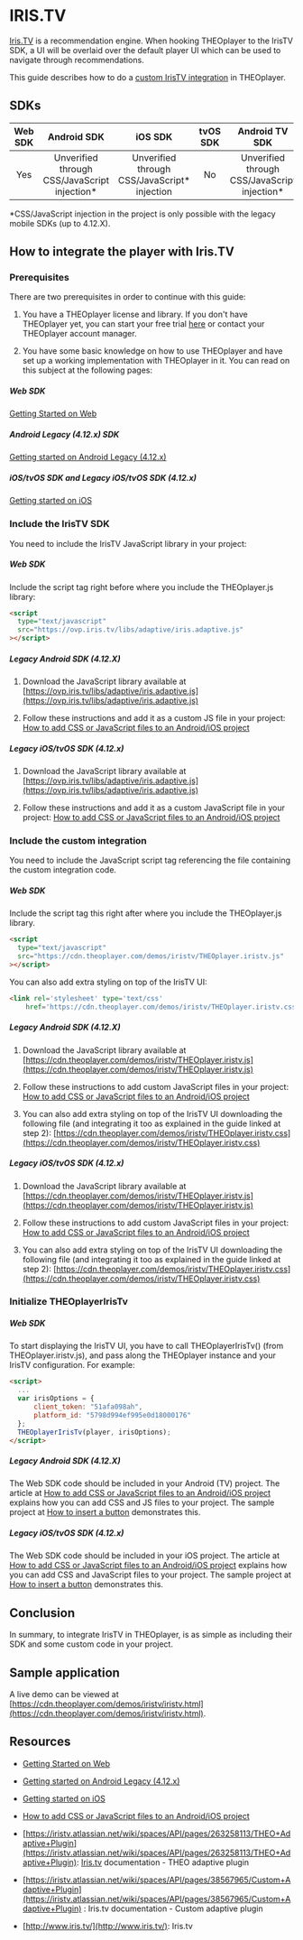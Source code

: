 # IRIS.TV

[Iris.TV](https://www.iris.tv/) is a recommendation engine. When hooking THEOplayer to the IrisTV SDK, a UI will be overlaid over the default player UI which can be used to navigate through recommendations.

This guide describes how to do a [custom IrisTV integration](https://iristv.atlassian.net/wiki/spaces/API/pages/38567965/Custom+Adaptive+Plug-in+Integrations) in THEOplayer.

## SDKs

| Web SDK |                 Android SDK                 |                   iOS SDK                   | tvOS SDK |               Android TV SDK                | Chromecast SDK |
| :-----: | :-----------------------------------------: | :-----------------------------------------: | :------: | :-----------------------------------------: | :------------: |
|   Yes   | Unverified through CSS/JavaScript injection* | Unverified through CSS/JavaScript* injection |    No    | Unverified through CSS/JavaScript injection* |      N/A       |

*CSS/JavaScript injection in the project is only possible with the legacy mobile SDKs (up to 4.12.X).

## How to integrate the player with Iris.TV

### Prerequisites

There are two prerequisites in order to continue with this guide:

1. You have a THEOplayer license and library. If you don't have THEOplayer yet, you can start your free trial [here](https://portal.theoplayer.com/) or contact your THEOplayer account manager.

2. You have some basic knowledge on how to use THEOplayer and have set up a working implementation with THEOplayer in it. You can read on this subject at the following pages:

##### Web SDK

[Getting Started on Web](../../getting-started/01-sdks/01-web/00-getting-started.mdx)

##### Android Legacy (4.12.x) SDK

[Getting started on Android Legacy (4.12.x)](../../getting-started/01-sdks/02-android/00-getting-started.md)

##### iOS/tvOS SDK and Legacy iOS/tvOS SDK (4.12.x)

[Getting started on iOS](../../getting-started/01-sdks/03-ios/00-getting-started.md)

### Include the IrisTV SDK

You need to include the IrisTV JavaScript library in your project:

##### Web SDK

Include the script tag right before where you include the THEOplayer.js library:

```html
<script
  type="text/javascript"
  src="https://ovp.iris.tv/libs/adaptive/iris.adaptive.js"
></script>
```

##### Legacy Android SDK (4.12.X)

1. Download the JavaScript library available at [https://ovp.iris.tv/libs/adaptive/iris.adaptive.js](https://ovp.iris.tv/libs/adaptive/iris.adaptive.js)

2. Follow these instructions and add it as a custom JS file in your project: [How to add CSS or JavaScript files to an Android/iOS project](../../faq/01-how-to-add-css-or-javascript-files-to-android-ios.md)

##### Legacy iOS/tvOS SDK (4.12.x)

1. Download the JavaScript library available at [https://ovp.iris.tv/libs/adaptive/iris.adaptive.js](https://ovp.iris.tv/libs/adaptive/iris.adaptive.js)

2. Follow these instructions and add it as a custom JavaScript file in your project: [How to add CSS or JavaScript files to an Android/iOS project](../../faq/01-how-to-add-css-or-javascript-files-to-android-ios.md)

### Include the custom integration

You need to include the JavaScript script tag referencing the file containing the custom integration code.

##### Web SDK

Include the script tag this right after where you include the THEOplayer.js library.

```html
<script
  type="text/javascript"
  src="https://cdn.theoplayer.com/demos/iristv/THEOplayer.iristv.js"
></script>
```

You can also add extra styling on top of the IrisTV UI:

```html
<link rel='stylesheet' type='text/css'
    href='https://cdn.theoplayer.com/demos/iristv/THEOplayer.iristv.css' />
```

##### Legacy Android SDK (4.12.X)

1. Download the JavaScript library available at [https://cdn.theoplayer.com/demos/iristv/THEOplayer.iristv.js](https://cdn.theoplayer.com/demos/iristv/THEOplayer.iristv.js)

2. Follow these instructions to add custom JavaScript files in your project: [How to add CSS or JavaScript files to an Android/iOS project](../../faq/01-how-to-add-css-or-javascript-files-to-android-ios.md)

3. You can also add extra styling on top of the IrisTV UI downloading the following file (and integrating it too as explained in the guide linked at step 2): [https://cdn.theoplayer.com/demos/iristv/THEOplayer.iristv.css](https://cdn.theoplayer.com/demos/iristv/THEOplayer.iristv.css)

##### Legacy iOS/tvOS SDK (4.12.x)

1. Download the JavaScript library available at [https://cdn.theoplayer.com/demos/iristv/THEOplayer.iristv.js](https://cdn.theoplayer.com/demos/iristv/THEOplayer.iristv.js)

2. Follow these instructions to add custom JavaScript files in your project: [How to add CSS or JavaScript files to an Android/iOS project](../../faq/01-how-to-add-css-or-javascript-files-to-android-ios.md)

3. You can also add extra styling on top of the IrisTV UI downloading the following file (and integrating it too as explained in the guide linked at step 2): [https://cdn.theoplayer.com/demos/iristv/THEOplayer.iristv.css](https://cdn.theoplayer.com/demos/iristv/THEOplayer.iristv.css)

### Initialize THEOplayerIrisTv

##### Web SDK

To start displaying the IrisTV UI, you have to call THEOplayerIrisTv() (from THEOplayer.iristv.js), and pass along the THEOplayer instance and your IrisTV configuration. For example:

```html
<script>
  ...
  var irisOptions = {
      client_token: "51afa098ah",
      platform_id: "5798d994ef995e0d18000176"
  };
  THEOplayerIrisTv(player, irisOptions);
</script>
```

##### Legacy Android SDK (4.12.X)

The Web SDK code should be included in your Android (TV) project. The article at [How to add CSS or JavaScript files to an Android/iOS project](../../faq/01-how-to-add-css-or-javascript-files-to-android-ios.md) explains how you can add CSS and JS files to your project. The sample project at [How to insert a button](../../how-to-guides/11-ui/07-how-to-insert-a-button.md) demonstrates this.

##### Legacy iOS/tvOS SDK (4.12.x)

The Web SDK code should be included in your iOS project. The article at [How to add CSS or JavaScript files to an Android/iOS project](../../faq/01-how-to-add-css-or-javascript-files-to-android-ios.md) explains how you can add CSS and JavaScript files to your project. The sample project at [How to insert a button](../../how-to-guides/11-ui/07-how-to-insert-a-button.md) demonstrates this.

## Conclusion

In summary, to integrate IrisTV in THEOplayer, is as simple as including their SDK and some custom code in your project.

## Sample application

A live demo can be viewed at [https://cdn.theoplayer.com/demos/iristv/iristv.html](https://cdn.theoplayer.com/demos/iristv/iristv.html).

## Resources

- [Getting Started on Web](../../getting-started/01-sdks/01-web/00-getting-started.mdx)

- [Getting started on Android Legacy (4.12.x)](../../getting-started/01-sdks/02-android/00-getting-started.md)

- [Getting started on iOS](../../getting-started/01-sdks/03-ios/00-getting-started.md)

- [How to add CSS or JavaScript files to an Android/iOS project](../../faq/01-how-to-add-css-or-javascript-files-to-android-ios.md)

- [https://iristv.atlassian.net/wiki/spaces/API/pages/263258113/THEO+Adaptive+Plugin](https://iristv.atlassian.net/wiki/spaces/API/pages/263258113/THEO+Adaptive+Plugin): [Iris.tv](http://Iris.tv) documentation - THEO adaptive plugin

- [https://iristv.atlassian.net/wiki/spaces/API/pages/38567965/Custom+Adaptive+Plugin](https://iristv.atlassian.net/wiki/spaces/API/pages/38567965/Custom+Adaptive+Plugin) : Iris.tv documentation - Custom adaptive plugin

- [http://www.iris.tv/](http://www.iris.tv/): Iris.tv
